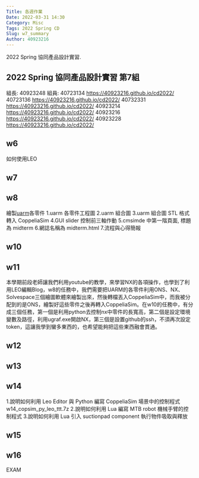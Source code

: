 ```yaml
---
Title: 各週作業
Date: 2022-03-31 14:30
Category: Misc
Tags: 2022 Spring CD
Slug: w7_summary
Author: 40923216
---
```


2022 Spring 協同產品設計實習.

<!-- PELICAN_END_SUMMARY -->

2022 Spring 協同產品設計實習 第7組
----
組長:
40923248 
組員:
40723134 <a href="https://40723134.github.io/cd2022/">https://40923216.github.io/cd2022/</a>
40723136 <a href="https://s40723136.github.io/cd2022/">https://40923216.github.io/cd2022/</a>
40732331 <a href="https://40732331.github.io/cd2022/">https://40923216.github.io/cd2022/</a>
40923214 <a href="https://40923214.github.io/cd2022/">https://40923216.github.io/cd2022/</a>
40923216 <a href="https://40923216.github.io/cd2022/">https://40923216.github.io/cd2022/</a>
40923228 <a href="https://40923228.github.io/cd2022/">https://40923216.github.io/cd2022/</a>

w6 
----
如何使用LEO

w7
----


w8 
----
繪製[uarm]各零件
1.uarm 各零件工程圖
2.uarm 組合圖
3.uarm 組合圖 STL 格式轉入 CoppeliaSim
4.GUI slider 控制前三軸作動
5.cmsimde 中第一階頁面, 標題為 midterm
6.網誌名稱為 midterm.html
7.流程與心得簡報


[uarm]:https://mde.tw/cd2022_guide/content/uarm%20%E4%B8%BB%E9%AB%94%E9%9B%B6%E4%BB%B6.html

w10
----

w11
----
本學期前段老師讓我們利用youtube的教學，來學習NX的各項操作，也學到了利用LEO編輯Blog，w8的任務中，我們需要把UARM的各零件利用ONS、NX、Solvespace三個繪圖軟體來繪製出來，然後轉檔丟入CoppeliaSim中，而我被分配到的是ONS，繪製好這些零件之後再轉入CoppeliaSim。在w10的任務中，有分成三個任務，第一個是利用python去控制nx中零件的長寬高，第二個是設定環境變數及路徑，利用ugraf.exe開啟NX，第三個是設置github的ssh，不須再次設定token，這讓我學到蠻多東西的，也希望能夠把這些東西融會貫通。

w12
----

w13
----

w14
----
1.說明如何利用 Leo Editor 與 Python 編寫 CoppeliaSim 場景中的控制程式w14_copsim_py_leo_ttt.7z
2.說明如何利用 Lua 編寫 MTB robot 機械手臂的控制程式
3.說明如何利用 Lua 引入 suctionpad component 執行物件吸取與釋放

w15
----

w16
----
EXAM